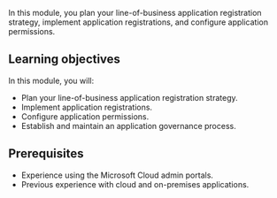 In this module, you plan your line-of-business application registration strategy, implement application registrations, and configure application permissions.

## Learning objectives

In this module, you will:

- Plan your line-of-business application registration strategy.
- Implement application registrations.
- Configure application permissions.
- Establish and maintain an application governance process.

## Prerequisites

- Experience using the Microsoft Cloud admin portals.
- Previous experience with cloud and on-premises applications.
